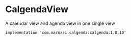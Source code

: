 # CalgendaView
A calendar view and agenda view in one single view


    implementation 'com.marozzi.calgenda:calgenda:1.0.10'